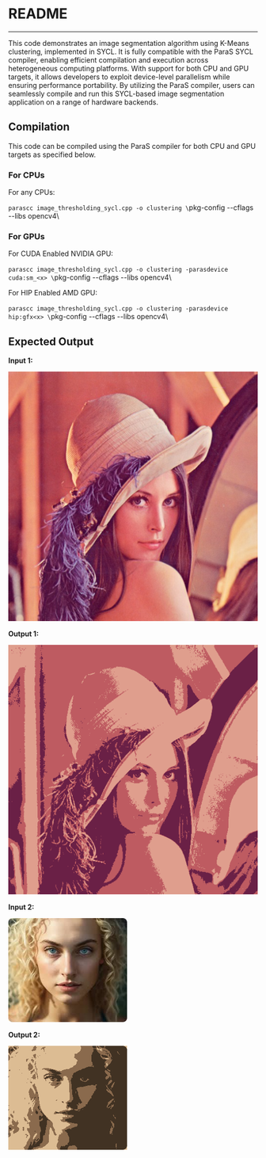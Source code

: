 # README
---
This code demonstrates an image segmentation algorithm using K-Means clustering, implemented in SYCL. It is fully compatible with the ParaS SYCL compiler, enabling efficient compilation and execution across heterogeneous computing platforms. With support for both CPU and GPU targets, it allows developers to exploit device-level parallelism while ensuring performance portability. By utilizing the ParaS compiler, users can seamlessly compile and run this SYCL-based image segmentation application on a range of hardware backends.

## Compilation
This code can be compiled using the ParaS compiler for both CPU and GPU targets as specified below.

### For CPUs

For any CPUs:

`parascc image_thresholding_sycl.cpp -o clustering \`pkg-config --cflags --libs opencv4\

### For GPUs

For CUDA Enabled NVIDIA GPU:

`parascc image_thresholding_sycl.cpp -o clustering -parasdevice cuda:sm_<x> \`pkg-config --cflags --libs opencv4\

For HIP Enabled AMD GPU:

`parascc image_thresholding_sycl.cpp -o clustering -parasdevice hip:gfx<x> \`pkg-config --cflags --libs opencv4\

## Expected Output

**Input 1:**

![Input-1](input_img1.png)

**Output 1:**

![Output1](output_img_1.png)

**Input 2:**

![Input-2](input_img_2.png)

**Output 2:**

![Output2](output_img_2.png)

